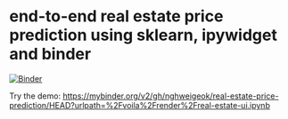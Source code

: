 # end-to-end real estate price prediction using sklearn, ipywidget and binder

[![Binder](https://mybinder.org/badge_logo.svg)](https://mybinder.org/v2/gh/nghweigeok/real-estate-price-prediction/HEAD?urlpath=%2Fvoila%2Frender%2Freal-estate-ui.ipynb)

Try the demo: https://mybinder.org/v2/gh/nghweigeok/real-estate-price-prediction/HEAD?urlpath=%2Fvoila%2Frender%2Freal-estate-ui.ipynb
